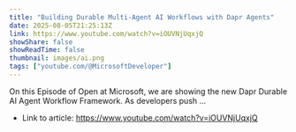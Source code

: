 ```yaml
---
title: "Building Durable Multi-Agent AI Workflows with Dapr Agents"
date: 2025-08-05T21:25:13Z
link: https://www.youtube.com/watch?v=iOUVNjUqxjQ
showShare: false
showReadTime: false
thumbnail: images/ai.png
tags: ["youtube.com/@MicrosoftDeveloper"]
---
```

On this Episode of Open at Microsoft, we are showing the new Dapr Durable AI Agent Workflow Framework. As developers push ...

- Link to article: https://www.youtube.com/watch?v=iOUVNjUqxjQ